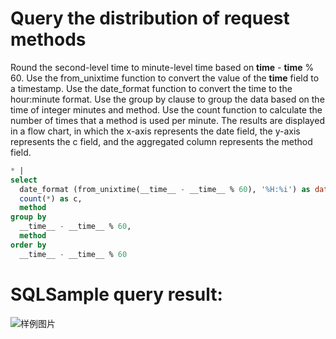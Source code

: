 # Query the distribution of request methods

Round the second-level time to minute-level time based on **time** - **time** % 60.
Use the from_unixtime function to convert the value of the **time** field to a timestamp.
Use the date_format function to convert the time to the hour:minute format.
Use the group by clause to group the data based on the time of integer minutes and method.
Use the count function to calculate the number of times that a method is used per minute.
The results are displayed in a flow chart, in which the x-axis represents the date field, the y-axis represents the c field, and the aggregated column represents the method field.

```SQL
* |
select
  date_format (from_unixtime(__time__ - __time__ % 60), '%H:%i') as date,
  count(*) as c,
  method
group by
  __time__ - __time__ % 60,
  method
order by
  __time__ - __time__ % 60
```

# SQLSample query result:

![样例图片](http://slsconsole.oss-cn-hangzhou.aliyuncs.com/sql_sample/39%E8%AF%B7%E6%B1%82%E6%96%B9%E6%B3%95%E5%88%86%E5%B8%83.jpg)
